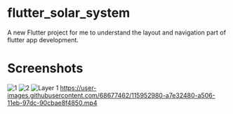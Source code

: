 


# flutter_solar_system

A new Flutter project for me to understand the layout and navigation part of flutter app development.

# Screenshots

![1](https://user-images.githubusercontent.com/68677462/115338036-b2788380-a1bf-11eb-8acd-0208bdd0803d.png)
![2](https://user-images.githubusercontent.com/68677462/115338039-b3a9b080-a1bf-11eb-8d71-139eee7b2e75.png)
![Layer 1](https://user-images.githubusercontent.com/68677462/115338042-b4424700-a1bf-11eb-8349-94ed9bcf0ab8.png)
https://user-images.githubusercontent.com/68677462/115952980-a7e32480-a506-11eb-97dc-90cbae8f4850.mp4
